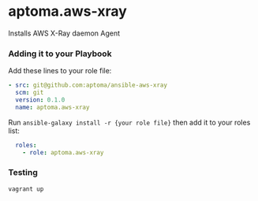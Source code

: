 aptoma.aws-xray
=========

Installs AWS X-Ray daemon Agent

### Adding it to your Playbook

Add these lines to your role file:

```yaml
- src: git@github.com:aptoma/ansible-aws-xray
  scm: git
  version: 0.1.0
  name: aptoma.aws-xray
```

Run `ansible-galaxy install -r {your role file}` then add it to your roles list:

```yaml
  roles:
    - role: aptoma.aws-xray
```

### Testing

	vagrant up
